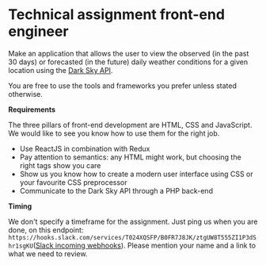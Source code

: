 # Technical assignment front-end engineer
Make an application that allows the user to view the observed (in the past 30 days) or forecasted (in the future) daily weather conditions for a given location using the [Dark Sky API](https://darksky.net/dev/docs).

You are free to use the tools and frameworks you prefer unless stated otherwise.

**Requirements**

The three pillars of front-end development are HTML, CSS and JavaScript. We would like to see you know how to use them for the right job.
* Use ReactJS in combination with Redux
* Pay attention to semantics: any HTML might work, but choosing the right tags show you care
* Show us you know how to create a modern user interface using CSS or your favourite CSS preprocessor
* Communicate to the Dark Sky API through a PHP back-end

**Timing**

We don't specify a timeframe for the assignment. Just ping us when you are done, on this endpoint: `https://hooks.slack.com/services/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`([Slack incoming webhooks](https://api.slack.com/incoming-webhooks)). Please mention your name and a link to what we need to review.
